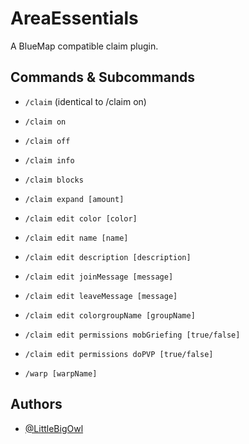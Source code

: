 # AreaEssentials

A BlueMap compatible claim plugin.


## Commands & Subcommands

- `/claim` (identical to /claim on)
- `/claim on`
- `/claim off`
- `/claim info`
- `/claim blocks`
- `/claim expand [amount]`
- `/claim edit color [color]`
- `/claim edit name [name]`
- `/claim edit description [description]`
- `/claim edit joinMessage [message]`
- `/claim edit leaveMessage [message]`
- `/claim edit colorgroupName [groupName]`
- `/claim edit permissions mobGriefing [true/false]`
- `/claim edit permissions doPVP [true/false]`

- `/warp [warpName]`

## Authors

- [@LittleBigOwl](https://www.github.com/LittleBigOwI)
